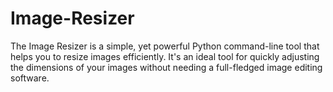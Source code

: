 # Image-Resizer
The Image Resizer is a simple, yet powerful Python command-line tool that helps you to resize images efficiently. It's an ideal tool for quickly adjusting the dimensions of your images without needing a full-fledged image editing software.
